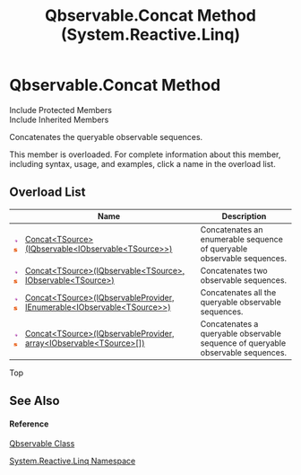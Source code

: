 ﻿---
title: Qbservable.Concat Method  (System.Reactive.Linq)
TOCTitle: Concat Method
ms:assetid: Overload:System.Reactive.Linq.Qbservable.Concat
ms:mtpsurl: https://msdn.microsoft.com/en-us/library/system.reactive.linq.qbservable.concat(v=VS.103)
ms:contentKeyID: 36069241
ms.date: 06/28/2011
mtps_version: v=VS.103
f1_keywords:
- System.Reactive.Linq.Qbservable.Concat
- System.Reactive.Linq.Qbservable.Concat``1
dev_langs:
- CSharp
- JScript
- VB
- FSharp
---

# Qbservable.Concat Method

Include Protected Members  
Include Inherited Members  

Concatenates the queryable observable sequences.

This member is overloaded. For complete information about this member, including syntax, usage, and examples, click a name in the overload list.

## Overload List

<table>
<thead>
<tr class="header">
<th> </th>
<th>Name</th>
<th>Description</th>
</tr>
</thead>
<tbody>
<tr class="odd">
<td><img src="images\Hh303103.pubmethod(en-us,VS.103).gif" title="Public method" alt="Public method" /><img src="images\Hh244319.static(en-us,VS.103).gif" title="Static member" alt="Static member" /></td>
<td><a href="https://msdn.microsoft.com/en-us/library/m:system.reactive.linq.qbservable.concat%60%601(system.reactive.linq.iqbservable%7bsystem.iobservable%7b%60%600%7d%7d)(v=VS.103)">Concat&lt;TSource&gt;(IQbservable&lt;IObservable&lt;TSource&gt;&gt;)</a></td>
<td>Concatenates an enumerable sequence of queryable observable sequences.</td>
</tr>
<tr class="even">
<td><img src="images\Hh303103.pubmethod(en-us,VS.103).gif" title="Public method" alt="Public method" /><img src="images\Hh244319.static(en-us,VS.103).gif" title="Static member" alt="Static member" /></td>
<td><a href="https://msdn.microsoft.com/en-us/library/m:system.reactive.linq.qbservable.concat%60%601(system.reactive.linq.iqbservable%7b%60%600%7d%2csystem.iobservable%7b%60%600%7d)(v=VS.103)">Concat&lt;TSource&gt;(IQbservable&lt;TSource&gt;, IObservable&lt;TSource&gt;)</a></td>
<td>Concatenates two observable sequences.</td>
</tr>
<tr class="odd">
<td><img src="images\Hh303103.pubmethod(en-us,VS.103).gif" title="Public method" alt="Public method" /><img src="images\Hh244319.static(en-us,VS.103).gif" title="Static member" alt="Static member" /></td>
<td><a href="https://msdn.microsoft.com/en-us/library/m:system.reactive.linq.qbservable.concat%60%601(system.reactive.linq.iqbservableprovider%2csystem.collections.generic.ienumerable%7bsystem.iobservable%7b%60%600%7d%7d)(v=VS.103)">Concat&lt;TSource&gt;(IQbservableProvider, IEnumerable&lt;IObservable&lt;TSource&gt;&gt;)</a></td>
<td>Concatenates all the queryable observable sequences.</td>
</tr>
<tr class="even">
<td><img src="images\Hh303103.pubmethod(en-us,VS.103).gif" title="Public method" alt="Public method" /><img src="images\Hh244319.static(en-us,VS.103).gif" title="Static member" alt="Static member" /></td>
<td><a href="https://msdn.microsoft.com/en-us/library/m:system.reactive.linq.qbservable.concat%60%601(system.reactive.linq.iqbservableprovider%2csystem.iobservable%7b%60%600%7d%5b%5d)(v=VS.103)">Concat&lt;TSource&gt;(IQbservableProvider, array&lt;IObservable&lt;TSource&gt;[])</a></td>
<td>Concatenates a queryable observable sequence of queryable observable sequences.</td>
</tr>
</tbody>
</table>

Top

## See Also

#### Reference

[Qbservable Class](hh211693\(v=vs.103\).md)

[System.Reactive.Linq Namespace](hh211929\(v=vs.103\).md)

